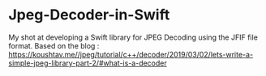 # Jpeg-Decoder-in-Swift

My shot at developing a Swift library for JPEG Decoding using the JFIF file format.
Based on the blog : https://koushtav.me//jpeg/tutorial/c++/decoder/2019/03/02/lets-write-a-simple-jpeg-library-part-2/#what-is-a-decoder
